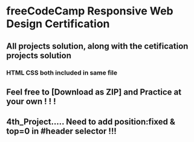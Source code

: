 # freeCodeCamp Responsive Web Design Certification 

## All projects solution, along with the cetification projects solution 

### HTML CSS both included in same file

## Feel free to [Download as ZIP] and Practice at your own ! ! !
## 4th_Project..... Need to add position:fixed & top=0 in #header selector !!!
